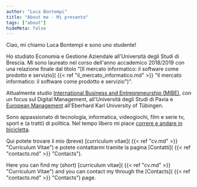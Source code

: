 ```yaml
---
author: "Luca Bontempi"
title: "About me - Mi presento"
tags: ["about"]
hideMeta: false
---
```


Ciao, mi chiamo Luca Bontempi e sono uno studente!

Ho studiato Economia e Gestione Aziendale all'Università degli Studi di Brescia. Mi sono laureato nel corso dell'anno accademico 2018/2019 con una relazione finale dal titolo "[Il mercato informatico: il software come prodotto e servizio]( {{< ref "il_mercato_informatico.md" >}} "Il mercato informatico: il software come prodotto e servizio")".

Attualmente studio [International Business and Entrepreneurship (MIBE)](https://mibe.cdl.unipv.it/en), con un focus sul Digital Management, all'Università degli Studi di Pavia e [European Management](https://uni-tuebingen.de/en/fakultaeten/wirtschafts-und-sozialwissenschaftliche-fakultaet/faecher/fachbereich-wirtschaftswissenschaft/wirtschaftswissenschaft/studium/studiengaenge/master/msc-european-management/) all'Eberhard Karl University of Tübingen.


Sono appassionato di tecnologia, informatica, videogiochi, film e serie tv, sport e (a tratti) di politica. Nel tempo libero mi piace [correre e andare in bicicletta](https://www.strava.com/athletes/4403103 "Strava").

Qui potete trovare il mio (breve) [curriculum vitae]( {{< ref "cv.md" >}} "Curriculum Vitae") e potete contattarmi tramite la pagina [Contatti]( {{< ref "contacts.md" >}} "Contacts").

Here you can find my (short) [curriculum vitae]( {{< ref "cv.md" >}} "Curriculum Vitae") and you can contact my through the [Contacts]( {{< ref "contacts.md" >}} "Contacts") page.